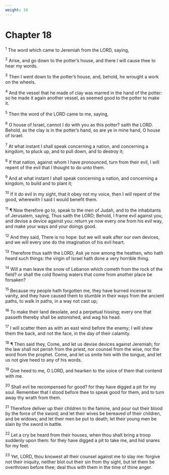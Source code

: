 ```yaml
---
weight: 18
---
```


# Chapter 18

<sup>1</sup> The word which came to Jeremiah from the LORD, saying, 

<sup>2</sup> Arise, and go down to the potter’s house, and there I will cause thee to hear my words. 

<sup>3</sup> Then I went down to the potter’s house, and, behold, he wrought a work on the wheels. 

<sup>4</sup> And the vessel that he made of clay was marred in the hand of the potter: so he made it again another vessel, as seemed good to the potter to make it. 

<sup>5</sup> Then the word of the LORD came to me, saying, 

<sup>6</sup> O house of Israel, cannot I do with you as this potter? saith the LORD. Behold, as the clay is in the potter’s hand, so are ye in mine hand, O house of Israel. 

<sup>7</sup> At what instant I shall speak concerning a nation, and concerning a kingdom, to pluck up, and to pull down, and to destroy it; 

<sup>8</sup> If that nation, against whom I have pronounced, turn from their evil, I will repent of the evil that I thought to do unto them. 

<sup>9</sup> And at what instant I shall speak concerning a nation, and concerning a kingdom, to build and to plant it; 

<sup>10</sup> If it do evil in my sight, that it obey not my voice, then I will repent of the good, wherewith I said I would benefit them. 

<sup>11</sup> ¶ Now therefore go to, speak to the men of Judah, and to the inhabitants of Jerusalem, saying, Thus saith the LORD; Behold, I frame evil against you, and devise a device against you: return ye now every one from his evil way, and make your ways and your doings good. 

<sup>12</sup> And they said, There is no hope: but we will walk after our own devices, and we will every one do the imagination of his evil heart. 

<sup>13</sup> Therefore thus saith the LORD; Ask ye now among the heathen, who hath heard such things: the virgin of Israel hath done a very horrible thing. 

<sup>14</sup> Will a man leave the snow of Lebanon which cometh from the rock of the field? or shall the cold flowing waters that come from another place be forsaken? 

<sup>15</sup> Because my people hath forgotten me, they have burned incense to vanity, and they have caused them to stumble in their ways from the ancient paths, to walk in paths, in a way not cast up; 

<sup>16</sup> To make their land desolate, and a perpetual hissing; every one that passeth thereby shall be astonished, and wag his head. 

<sup>17</sup> I will scatter them as with an east wind before the enemy; I will shew them the back, and not the face, in the day of their calamity. 

<sup>18</sup> ¶ Then said they, Come, and let us devise devices against Jeremiah; for the law shall not perish from the priest, nor counsel from the wise, nor the word from the prophet. Come, and let us smite him with the tongue, and let us not give heed to any of his words. 

<sup>19</sup> Give heed to me, O LORD, and hearken to the voice of them that contend with me. 

<sup>20</sup> Shall evil be recompensed for good? for they have digged a pit for my soul. Remember that I stood before thee to speak good for them, and to turn away thy wrath from them. 

<sup>21</sup> Therefore deliver up their children to the famine, and pour out their blood by the force of the sword; and let their wives be bereaved of their children, and be widows; and let their men be put to death; let their young men be slain by the sword in battle. 

<sup>22</sup> Let a cry be heard from their houses, when thou shalt bring a troop suddenly upon them: for they have digged a pit to take me, and hid snares for my feet. 

<sup>23</sup> Yet, LORD, thou knowest all their counsel against me to slay me: forgive not their iniquity, neither blot out their sin from thy sight, but let them be overthrown before thee; deal thus with them in the time of thine anger. 


